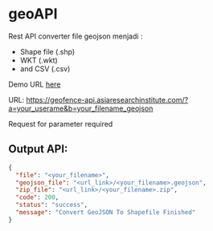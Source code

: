 # geoAPI

Rest API converter file geojson menjadi :
- Shape file (.shp)
- WKT (.wkt)
- and CSV (.csv)

Demo URL [here](https://geofence-api.asiaresearchinstitute.com/?name=2_DemoAccount&file=3_polygon)

URL: https://geofence-api.asiaresearchinstitute.com/?a=your_userame&b=your_filename_geojson

Request for parameter required

## Output API:

```json
{
  "file": "<your_filename>",
  "geojson_file": "<url_link>/<your_filename>.geojson",
  "zip_file": "<url_link>/<your_filename>.zip",
  "code": 200,
  "status": "success",
  "message": "Convert GeoJSON To Shapefile Finished"
}
```

